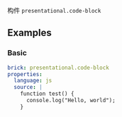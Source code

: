 构件 `presentational.code-block`

## Examples

### Basic

```yaml preview
brick: presentational.code-block
properties:
  language: js
  source: |
    function test() {
      console.log("Hello, world");
    }
```

